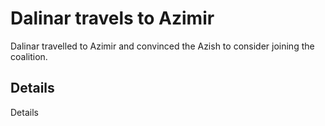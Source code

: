 # Dalinar travels to Azimir
Dalinar travelled to Azimir and convinced the Azish to consider joining the coalition.

## Details
Details

